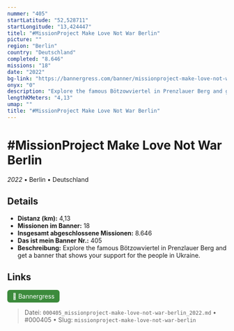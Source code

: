 ```yaml
---
nummer: "405"
startLatitude: "52,528711"
startLongitude: "13,424447"
titel: "#MissionProject Make Love Not War Berlin"
picture: ""
region: "Berlin"
country: "Deutschland"
completed: "8.646"
missions: "18"
date: "2022"
bg-link: "https://bannergress.com/banner/missionproject-make-love-not-war-berlin-d5d5"
onyx: "0"
description: "Explore the famous Bötzowviertel in Prenzlauer Berg and get a banner that shows your support for the people in Ukraine."
lengthKMeters: "4,13"
umap: ""
title: "#MissionProject Make Love Not War Berlin"
---
```

# #MissionProject Make Love Not War Berlin

*2022* • Berlin • Deutschland



## Details
- **Distanz (km):** 4,13
- **Missionen im Banner:** 18
- **Insgesamt abgeschlossene Missionen:** 8.646
- **Das ist mein Banner Nr.:** 405
- **Beschreibung:** Explore the famous Bötzowviertel in Prenzlauer Berg and get a banner that shows your support for the people in Ukraine.


## Links
<div style="margin-top: 0.5em;">
<a href="https://bannergress.com/banner/missionproject-make-love-not-war-berlin-d5d5" target="_blank" style="display:inline-block;margin-right:8px;padding:6px 12px;background-color:#3c8b3c;color:white;text-decoration:none;border-radius:6px;">🔗 Bannergress</a>

</div>


> Datei: `000405_missionproject-make-love-not-war-berlin_2022.md` • #000405 • Slug: `missionproject-make-love-not-war-berlin`
